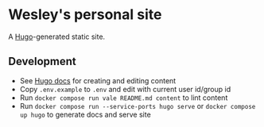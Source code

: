 # Wesley's personal site
A [Hugo](https://gohugo.io)-generated static site.

## Development
* See [Hugo docs](https://gohugo.io/documentation/) for creating and editing content
* Copy `.env.example` to `.env` and edit with current user id/group id
* Run `docker compose run vale README.md content` to lint content
* Run `docker compose run --service-ports hugo serve`  or 
  `docker compose up hugo` to generate docs and serve site
